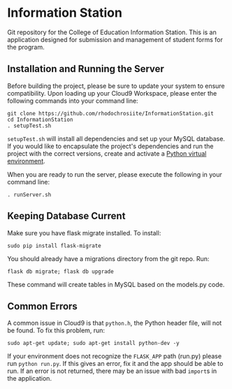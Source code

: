 Information Station
===================

Git repository for the College of Education Information Station. This is an application designed for submission and management of student forms for the program.



Installation and Running the Server
-----------------------------------

Before building the project, please be sure to update your system to ensure compatibility. Upon 
loading up your Cloud9 Workspace, please enter the following commands into your command line:

	git clone https://github.com/rhodochrosiite/InformationStation.git
	cd InformationStation
	. setupTest.sh

`setupTest.sh` will install all dependencies and set up your MySQL database. If you would like to 
encapsulate the project's dependencies and run the project with the correct versions, create and 
activate a [Python virtual environment](https://python-guide-pt-br.readthedocs.io/en/latest/dev/virtualenvs/).

When you are ready to run the server, please execute the following in your command line:
	
	. runServer.sh 
	
	
Keeping Database Current
------------------------

Make sure you have flask migrate installed.  To install:

	sudo pip install flask-migrate
	
You should already have a migrations directory from the git repo.  Run:

	flask db migrate; flask db upgrade
	
These command will create tables in MySQL based on the models.py code.


Common Errors
-------------

A common issue in Cloud9 is that `python.h`, the Python header file, will not be found. To fix this problem,
run:

	sudo apt-get update; sudo apt-get install python-dev -y
	
If your environment does not recognize the `FLASK_APP` path (run.py) please run `python run.py`. If this gives
an error, fix it and the app should be able to run. If an error is not returned, there may be an issue with
bad `import`s in the application.